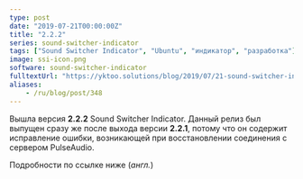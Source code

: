 ```yaml
---
type: post
date: "2019-07-21T00:00:00Z"
title: "2.2.2"
series: sound-switcher-indicator
tags: ["Sound Switcher Indicator", "Ubuntu", "индикатор", "разработка"]
image: ssi-icon.png
software: sound-switcher-indicator
fulltextUrl: "https://yktoo.solutions/blog/2019/07/21-sound-switcher-indicator-2.2.2/"
aliases:
    - /ru/blog/post/348
---
```


Вышла версия **2.2.2** Sound Switcher Indicator. Данный релиз был выпущен сразу же после выхода версии **2.2.1**, потому что он содержит исправление ошибки, возникающей при восстановлении соединения с сервером PulseAudio.

Подробности по ссылке ниже (*англ.*)
